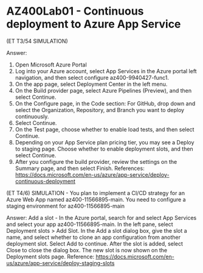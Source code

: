 # AZ400Lab01 - Continuous deployment to Azure App Service

(ET T3/54 SIMULATION)

Answer:
1. Open Microsoft Azure Portal
2. Log into your Azure account, select App Services in the Azure portal left navigation, and then select configure az400-9940427-func1.
3. On the app page, select Deployment Center in the left menu.
4. On the Build provider page, select Azure Pipelines (Preview), and then select Continue.
5. On the Configure page, in the Code section:
For GitHub, drop down and select the Organization, Repository, and Branch you want to deploy continuously.
6. Select Continue.
7. On the Test page, choose whether to enable load tests, and then select Continue.
8. Depending on your App Service plan pricing tier, you may see a Deploy to staging page. Choose whether to enable deployment slots, and then
select Continue.
9. After you configure the build provider, review the settings on the Summary page, and then select Finish.
References:
https://docs.microsoft.com/en-us/azure/app-service/deploy-continuous-deployment



(ET T4/6) SIMULATION - You plan to implement a CI/CD strategy for an Azure Web App named az400-11566895-main. 
You need to configure a staging environment for az400-11566895-main

Answer: Add a slot -
In the Azure portal, search for and select App Services and select your app az400-11566895-main.
In the left pane, select Deployment slots > Add Slot.
In the Add a slot dialog box, give the slot a name, and select whether to clone an app configuration from another deployment slot. Select Add to continue.
After the slot is added, select Close to close the dialog box. The new slot is now shown on the Deployment slots page. Reference: https://docs.microsoft.com/en-us/azure/app-service/deploy-staging-slots
